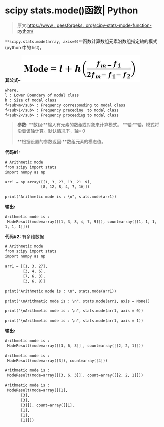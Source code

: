 # scipy stats.mode()函数| Python

> 原文:[https://www . geesforgeks . org/scipy-stats-mode-function-python/](https://www.geeksforgeeks.org/scipy-stats-mode-function-python/)

`**scipy.stats.mode(array, axis=0)**`函数计算数组元素沿数组指定轴的模式(python 中的 list)。

 **其公式–**
![](img/6813cfcf26256d2b2299d2264d9bb4e8.png)

```
where,
l : Lower Boundary of modal class
h : Size of modal class
f<sub>m</sub> : Frequency corresponding to modal class
f<sub>1</sub> : Frequency preceding  to modal class
f<sub>2</sub> : Frequency proceeding to modal class
```

> **参数:**
> **数组:**输入有元素的数组或对象来计算模式。
> **轴:**轴，模式将沿着该轴计算。默认情况下，轴= 0
> 
> **根据设置的参数返回:**数组元素的模态值。

**代码#1:**

```
# Arithmetic mode  
from scipy import stats
import numpy as np 

arr1 = np.array([[1, 3, 27, 13, 21, 9],
                [8, 12, 8, 4, 7, 10]]) 

print("Arithmetic mode is : \n", stats.mode(arr1)) 
```

**输出:**

```
Arithmetic mode is : 
 ModeResult(mode=array([[1, 3, 8, 4, 7, 9]]), count=array([[1, 1, 1, 1, 1, 1]]))
```

**代码#2:** 有多维数据

```
# Arithmetic mode 
from scipy import stats
import numpy as np 

arr1 = [[1, 3, 27], 
        [3, 4, 6], 
        [7, 6, 3], 
        [3, 6, 8]] 

print("Arithmetic mode is : \n", stats.mode(arr1)) 

print("\nArithmetic mode is : \n", stats.mode(arr1, axis = None)) 

print("\nArithmetic mode is : \n", stats.mode(arr1, axis = 0)) 

print("\nArithmetic mode is : \n", stats.mode(arr1, axis = 1)) 
```

**输出:**

```
Arithmetic mode is : 
 ModeResult(mode=array([[3, 6, 3]]), count=array([[2, 2, 1]]))

Arithmetic mode is : 
 ModeResult(mode=array([3]), count=array([4]))

Arithmetic mode is : 
 ModeResult(mode=array([[3, 6, 3]]), count=array([[2, 2, 1]]))

Arithmetic mode is : 
 ModeResult(mode=array([[1],
       [3],
       [3],
       [3]]), count=array([[1],
       [1],
       [1],
       [1]]))
```